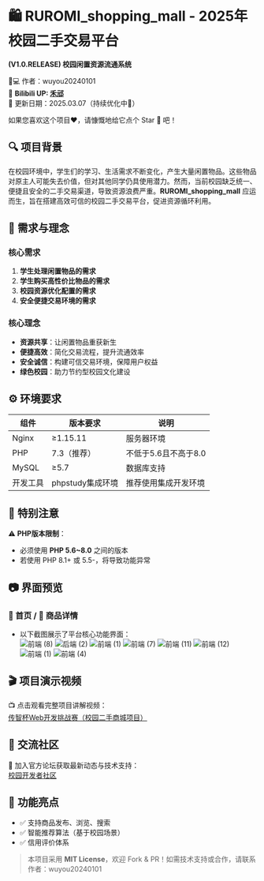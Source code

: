 # 🛍️ RUROMI_shopping_mall - 2025年校园二手交易平台  
**(V1.0.RELEASE) 校园闲置资源流通系统**  

👨💻 作者：wuyou20240101  
🎥 **Bilibili UP: [禾邧](https://space.bilibili.com/1668035101?spm_id_from=333.1007.0.0)**  
📅 更新日期：2025.03.07（持续优化中🚀）  

如果您喜欢这个项目❤，请慷慨地给它点个 Star 🌟 吧！  


## 🔍 项目背景  
在校园环境中，学生们的学习、生活需求不断变化，产生大量闲置物品。这些物品对原主人可能失去价值，但对其他同学仍具使用潜力。然而，当前校园缺乏统一、便捷且安全的二手交易渠道，导致资源浪费严重。**RUROMI_shopping_mall** 应运而生，旨在搭建高效可信的校园二手交易平台，促进资源循环利用。  


## 🎯 需求与理念  
### 核心需求  
1. **学生处理闲置物品的需求**  
2. **学生购买高性价比物品的需求**  
3. **校园资源优化配置的需求**  
4. **安全便捷交易环境的需求**  

### 核心理念  
- **资源共享**：让闲置物品重获新生  
- **便捷高效**：简化交易流程，提升流通效率  
- **安全诚信**：构建可信交易环境，保障用户权益  
- **绿色校园**：助力节约型校园文化建设  


## ⚙️ 环境要求  
| 组件       | 版本要求       | 说明                     |  
|------------|----------------|--------------------------|  
| Nginx      | ≥1.15.11       | 服务器环境               |  
| PHP        | 7.3（推荐）    | 不低于5.6且不高于8.0     |  
| MySQL      | ≥5.7           | 数据库支持               |  
| 开发工具   | phpstudy集成环境 | 推荐使用集成开发环境     |  


## 📝 特别注意  
⚠️ **PHP版本限制**：  
- 必须使用 **PHP 5.6~8.0** 之间的版本  
- 若使用 PHP 8.1+ 或 5.5-，将导致功能异常  


## 📷 界面预览  
### 🌟 首页 / 🛒 商品详情 
- 以下截图展示了平台核心功能界面：  
![前端 (8)](https://github.com/user-attachments/assets/14054cff-ec3c-4ff8-8dba-8c7c088645be)
![后端 (2)](https://github.com/user-attachments/assets/c2fe5761-bf8c-4434-b23d-197b1084fcb7)
![前端 (1)](https://github.com/user-attachments/assets/af143a75-0544-495e-8542-25555a9c39fa)
![前端 (7)](https://github.com/user-attachments/assets/88790286-9d90-47d9-b176-e9753840b101)
![前端 (11)](https://github.com/user-attachments/assets/2e94772c-6e49-4f89-957a-7ce91a67e386)
![前端 (12)](https://github.com/user-attachments/assets/e4ba050e-f3f4-4dec-9aee-030c4123b0b0)
![前端 (1)](https://github.com/user-attachments/assets/d8a6f431-252c-4cc8-859e-b8a5398da448)
![前端 (4)](https://github.com/user-attachments/assets/a29bdbe6-de7d-415d-87f4-2e7e84a55305)


## 🎬 项目演示视频  
📺 点击观看完整项目讲解视频：  
[传智杯Web开发挑战赛（校园二手商城项目）](https://www.bilibili.com/video/BV1F791YqEW3)  



## 📱 交流社区  
💬 加入官方论坛获取最新动态与技术支持：  
[校园开发者社区](https://www.offccs.cn)  


## 📌 功能亮点  
- ✅ 支持商品发布、浏览、搜索  
- ✅ 智能推荐算法（基于校园场景）  
- ✅ 信用评价体系  


> 本项目采用 **MIT License**，欢迎 Fork & PR！如需技术支持或合作，请联系作者：wuyou20240101
